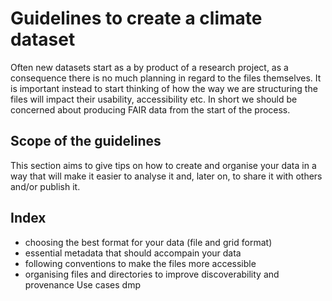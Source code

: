 # Guidelines to create a climate dataset
Often new datasets start as a by product of a research project, as a consequence there is no much planning in regard to the files themselves. It is important instead to start thinking of how the way we are structuring the files will impact their usability, accessibility etc. In short we should be concerned about producing FAIR data from the start of the process.

## Scope of the guidelines
 This section aims to give tips on how to create and organise your data in a way that will make it easier to analyse it and, later on, to share it with others and/or publish it.


## Index
  * choosing the best format for your data (file and grid format)
  * essential metadata that should accompain your data
  * following conventions to make the files more accessible
  * organising files and directories to improve discoverability and provenance 
Use cases
dmp
